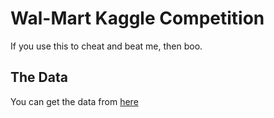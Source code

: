 # Wal-Mart Kaggle Competition
If you use this to cheat and beat me, then boo. 

## The Data
You can get the data from [here](http://www.kaggle.com/c/walmart-recruiting-sales-in-stormy-weather/data)

